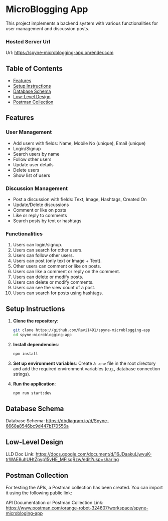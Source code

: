 # MicroBlogging App

This project implements a backend system with various functionalities for user management and discussion posts.

### Hosted Server Url

Url: https://spyne-microblogging-app.onrender.com

## Table of Contents

- [Features](#features)
- [Setup Instructions](#setup-instructions)
- [Database Schema](#database-schema)
- [Low-Level Design](#low-level-design)
- [Postman Collection](#postman-collection)

## Features

### User Management

- Add users with fields: Name, Mobile No (unique), Email (unique)
- Login/Signup
- Search users by name
- Follow other users
- Update user details
- Delete users
- Show list of users

### Discussion Management

- Post a discussion with fields: Text, Image, Hashtags, Created On
- Update/Delete discussions
- Comment or like on posts
- Like or reply to comments
- Search posts by text or hashtags

### Functionalities

1. Users can login/signup.
2. Users can search for other users.
3. Users can follow other users.
4. Users can post (only text or Image + Text).
5. Other users can comment or like on posts.
6. Users can like a comment or reply on the comment.
7. Users can delete or modify posts.
8. Users can delete or modify comments.
9. Users can see the view count of a post.
10. Users can search for posts using hashtags.

## Setup Instructions

1. **Clone the repository**:

   ```bash
   git clone https://github.com/Ravi1491/spyne-microblogging-app
   cd spyne-microblogging-app
   ```

2. **Install dependencies**:

   ```bash
   npm install
   ```

3. **Set up environment variables**:
   Create a `.env` file in the root directory and add the required environment variables (e.g., database connection strings).

4. **Run the application**:
   ```bash
   npm run start:dev
   ```

## Database Schema

Database Schema: https://dbdiagram.io/d/Spyne-6668a8546bc9d447b170556a

## Low-Level Design

LLD Doc Link: https://docs.google.com/document/d/16JDaakuLjwyuK-trWAE8uhUHtZpvp15vHE_MFIsgRzw/edit?usp=sharing

## Postman Collection

For testing the APIs, a Postman collection has been created. You can import it using the following public link:

API Documentation or Postman Collection Link: https://www.postman.com/orange-robot-324607/workspace/spyne-microbloging-app
